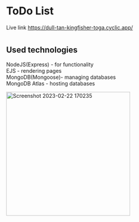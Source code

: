 # ToDo List

Live link https://dull-tan-kingfisher-toga.cyclic.app/
#

## Used technologies 
NodeJS(Express) - for functionality<br>
EJS - rendering pages<br>
MongoDB(Mongoose)- managing databases<br>
MongoDB Atlas - hosting databases

<img width="332" alt="Screenshot 2023-02-22 170235" src="https://user-images.githubusercontent.com/125278159/220682694-feb51cba-71ee-4669-8b63-6ce4b0b717ce.png">


